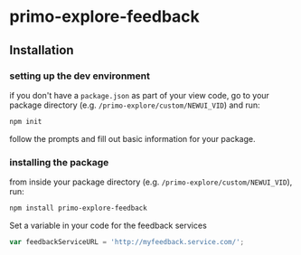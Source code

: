 # primo-explore-feedback

## Installation

### setting up the dev environment

if you don't have a `package.json` as part of your view code, go to your package directory (e.g. `/primo-explore/custom/NEWUI_VID`) and run:

```sh
npm init
```

follow the prompts and fill out basic information for your package.

### installing the package

from inside your package directory (e.g. `/primo-explore/custom/NEWUI_VID`), run:

```sh
npm install primo-explore-feedback
```

Set a variable in your code for the feedback services
```javascript
var feedbackServiceURL = 'http://myfeedback.service.com/';
```
